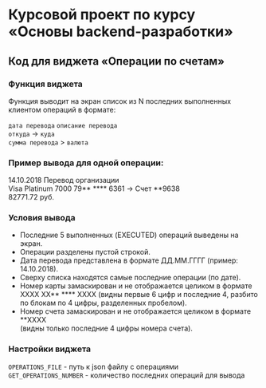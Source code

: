 # Курсовой проект по курсу «Основы backend-разработки»  
  
## Код для виджета «Операции по счетам»  
### Функция виджета  
  
Функция выводит на экран список из N последних выполненных клиентом операций в формате:  
  
`дата перевода` `описание перевода`  
`откуда` -> `куда`  
`сумма перевода` > `валюта`  
  
  
### Пример вывода для одной операции:  
14.10.2018 Перевод организации  
Visa Platinum 7000 79** **** 6361 -> Счет **9638  
82771.72 руб.  
  
  
### Условия вывода
  
- Последние 5 выполненных (EXECUTED) операций выведены на экран.  
- Операции разделены пустой строкой.  
- Дата перевода представлена в формате ДД.ММ.ГГГГ (пример: 14.10.2018).  
- Сверху списка находятся самые последние операции (по дате).  
- Номер карты замаскирован и не отображается целиком в формате  XXXX XX** **** XXXX (видны первые 6 цифр и последние 4, разбито по блокам по 4 цифры, разделенных пробелом).  
- Номер счета замаскирован и не отображается целиком в формате  **XXXX   
(видны только последние 4 цифры номера счета).  
  
  
### Настройки виджета  
`OPERATIONS_FILE` - путь к json файлу с операциями  
`GET_OPERATIONS_NUMBER` - количество последних операций для вывода  
